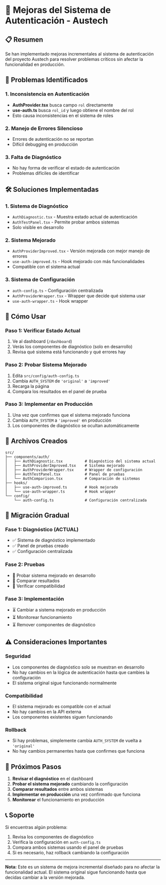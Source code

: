 # 🔐 Mejoras del Sistema de Autenticación - Austech

## 📋 Resumen

Se han implementado mejoras incrementales al sistema de autenticación del proyecto Austech para resolver problemas críticos sin afectar la funcionalidad en producción.

## 🚨 Problemas Identificados

### 1. **Inconsistencia en Autenticación**
- **AuthProvider.tsx** busca campo `rol` directamente
- **use-auth.ts** busca `rol_id` y luego obtiene el nombre del rol
- Esto causa inconsistencias en el sistema de roles

### 2. **Manejo de Errores Silencioso**
- Errores de autenticación no se reportan
- Difícil debugging en producción

### 3. **Falta de Diagnóstico**
- No hay forma de verificar el estado de autenticación
- Problemas difíciles de identificar

## 🛠️ Soluciones Implementadas

### 1. **Sistema de Diagnóstico**
- `AuthDiagnostic.tsx` - Muestra estado actual de autenticación
- `AuthTestPanel.tsx` - Permite probar ambos sistemas
- Solo visible en desarrollo

### 2. **Sistema Mejorado**
- `AuthProviderImproved.tsx` - Versión mejorada con mejor manejo de errores
- `use-auth-improved.ts` - Hook mejorado con más funcionalidades
- Compatible con el sistema actual

### 3. **Sistema de Configuración**
- `auth-config.ts` - Configuración centralizada
- `AuthProviderWrapper.tsx` - Wrapper que decide qué sistema usar
- `use-auth-wrapper.ts` - Hook wrapper

## 🔧 Cómo Usar

### **Paso 1: Verificar Estado Actual**
1. Ve al dashboard (`/dashboard`)
2. Verás los componentes de diagnóstico (solo en desarrollo)
3. Revisa qué sistema está funcionando y qué errores hay

### **Paso 2: Probar Sistema Mejorado**
1. Edita `src/config/auth-config.ts`
2. Cambia `AUTH_SYSTEM` de `'original'` a `'improved'`
3. Recarga la página
4. Compara los resultados en el panel de prueba

### **Paso 3: Implementar en Producción**
1. Una vez que confirmes que el sistema mejorado funciona
2. Cambia `AUTH_SYSTEM` a `'improved'` en producción
3. Los componentes de diagnóstico se ocultan automáticamente

## 📁 Archivos Creados

```
src/
├── components/auth/
│   ├── AuthDiagnostic.tsx          # Diagnóstico del sistema actual
│   ├── AuthProviderImproved.tsx    # Sistema mejorado
│   ├── AuthProviderWrapper.tsx     # Wrapper de configuración
│   ├── AuthTestPanel.tsx           # Panel de pruebas
│   └── AuthComparison.tsx          # Comparación de sistemas
├── hooks/
│   ├── use-auth-improved.ts        # Hook mejorado
│   └── use-auth-wrapper.ts         # Hook wrapper
└── config/
    └── auth-config.ts              # Configuración centralizada
```

## 🔄 Migración Gradual

### **Fase 1: Diagnóstico (ACTUAL)**
- ✅ Sistema de diagnóstico implementado
- ✅ Panel de pruebas creado
- ✅ Configuración centralizada

### **Fase 2: Pruebas**
- 🔄 Probar sistema mejorado en desarrollo
- 🔄 Comparar resultados
- 🔄 Verificar compatibilidad

### **Fase 3: Implementación**
- ⏳ Cambiar a sistema mejorado en producción
- ⏳ Monitorear funcionamiento
- ⏳ Remover componentes de diagnóstico

## ⚠️ Consideraciones Importantes

### **Seguridad**
- Los componentes de diagnóstico solo se muestran en desarrollo
- No hay cambios en la lógica de autenticación hasta que cambies la configuración
- El sistema original sigue funcionando normalmente

### **Compatibilidad**
- El sistema mejorado es compatible con el actual
- No hay cambios en la API externa
- Los componentes existentes siguen funcionando

### **Rollback**
- Si hay problemas, simplemente cambia `AUTH_SYSTEM` de vuelta a `'original'`
- No hay cambios permanentes hasta que confirmes que funciona

## 🎯 Próximos Pasos

1. **Revisar el diagnóstico** en el dashboard
2. **Probar el sistema mejorado** cambiando la configuración
3. **Comparar resultados** entre ambos sistemas
4. **Implementar en producción** una vez confirmado que funciona
5. **Monitorear** el funcionamiento en producción

## 📞 Soporte

Si encuentras algún problema:
1. Revisa los componentes de diagnóstico
2. Verifica la configuración en `auth-config.ts`
3. Compara ambos sistemas usando el panel de pruebas
4. Si es necesario, haz rollback cambiando la configuración

---

**Nota:** Este es un sistema de mejora incremental diseñado para no afectar la funcionalidad actual. El sistema original sigue funcionando hasta que decidas cambiar a la versión mejorada.
